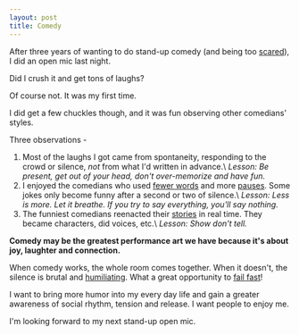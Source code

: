 ```yaml
---
layout: post
title: Comedy
---
```

After three years of wanting to do stand-up comedy (and being too [scared]({{site.url}}/fear-of-disapproval)), I did an open mic last night.  

Did I crush it and get tons of laughs?

Of course not.  It was my first time.

I did get a few chuckles though, and it was fun observing other comedians' styles.

Three observations -

  1. Most of the laughs I got came from spontaneity, responding to the crowd or silence, *not* from what I'd written in advance.\\
  *Lesson: Be present, get out of your head, don't over-memorize and have fun.*
  2. I enjoyed the comedians who used [fewer words]({{site.url}}/say-less) and more [pauses]({{site.url}}/pause).  Some jokes only become funny after a second or two of silence.\\
  *Lesson: Less is more.  Let it breathe. If you try to say everything, you'll say nothing.*
  3. The funniest comedians reenacted their [stories]({{site.url}}/stories) in real time.  They became characters, did voices, etc.\\
  *Lesson: Show don't tell.*

**Comedy may be the greatest performance art we have because it's about joy, laughter and connection.**

When comedy works, the whole room comes together.  When it doesn't, the silence is brutal and [humiliating]({{site.url}}/humiliation).  What a great opportunity to [fail fast]({{site.url}}/failure)!

I want to bring more humor into my every day life and gain a greater awareness of social rhythm, tension and release.  I want people to enjoy me.

I'm looking forward to my next stand-up open mic.
